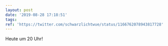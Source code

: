 ```yaml
---
layout: post
date: '2019-08-28 17:18:51'
tags: 
ref: 'https://twitter.com/schwarzlichtwue/status/1166762078943817728'
---
```

Heute um 20 Uhr!